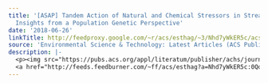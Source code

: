 ```yaml
---
title: '[ASAP] Tandem Action of Natural and Chemical Stressors in Stream Ecosystems:
  Insights from a Population Genetic Perspective'
date: '2018-06-26'
linkTitle: http://feedproxy.google.com/~r/acs/esthag/~3/Nhd7yWkER5c/acs.est.8b01259
source: 'Environmental Science & Technology: Latest Articles (ACS Publications)'
description: |-
  <p><img src="https://pubs.acs.org/appl/literatum/publisher/achs/journals/content/esthag/0/esthag.ahead-of-print/acs.est.8b01259/20180626/images/medium/es-2018-01259j_0004.gif" alt="TOC Graphic"/></p><div><cite>Environmental Science & Technology</cite></div><div>DOI: 10.1021/acs.est.8b01259</div><div class="feedflare">
  <a href="http://feeds.feedburner.com/~ff/acs/esthag?a=Nhd7yWkER5c:0Qq_oht5DJs:yIl2AUoC8zA"><img src="http://feeds.feedburner.com/~ff/acs/esthag?d=yIl2AUoC8zA" border="0"></img></a>
---
```

